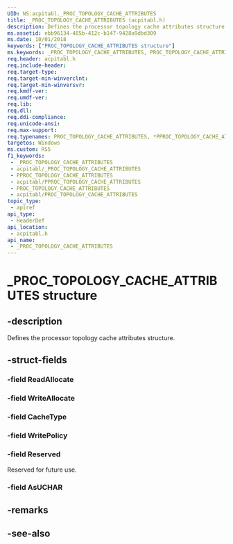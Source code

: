 ```yaml
---
UID: NS:acpitabl._PROC_TOPOLOGY_CACHE_ATTRIBUTES
title: _PROC_TOPOLOGY_CACHE_ATTRIBUTES (acpitabl.h)
description: Defines the processor topology cache attributes structure.
ms.assetid: ebb96134-485b-412c-b147-9428a9dbd309
ms.date: 10/01/2018
keywords: ["PROC_TOPOLOGY_CACHE_ATTRIBUTES structure"]
ms.keywords: _PROC_TOPOLOGY_CACHE_ATTRIBUTES, PROC_TOPOLOGY_CACHE_ATTRIBUTES, *PPROC_TOPOLOGY_CACHE_ATTRIBUTES,
req.header: acpitabl.h
req.include-header: 
req.target-type: 
req.target-min-winverclnt: 
req.target-min-winversvr: 
req.kmdf-ver: 
req.umdf-ver: 
req.lib: 
req.dll: 
req.ddi-compliance: 
req.unicode-ansi: 
req.max-support: 
req.typenames: PROC_TOPOLOGY_CACHE_ATTRIBUTES, *PPROC_TOPOLOGY_CACHE_ATTRIBUTES
targetos: Windows
ms.custom: RS5
f1_keywords:
 - _PROC_TOPOLOGY_CACHE_ATTRIBUTES
 - acpitabl/_PROC_TOPOLOGY_CACHE_ATTRIBUTES
 - PPROC_TOPOLOGY_CACHE_ATTRIBUTES
 - acpitabl/PPROC_TOPOLOGY_CACHE_ATTRIBUTES
 - PROC_TOPOLOGY_CACHE_ATTRIBUTES
 - acpitabl/PROC_TOPOLOGY_CACHE_ATTRIBUTES
topic_type:
 - apiref
api_type:
 - HeaderDef
api_location:
 - acpitabl.h
api_name:
 - _PROC_TOPOLOGY_CACHE_ATTRIBUTES
---
```


# _PROC_TOPOLOGY_CACHE_ATTRIBUTES structure


## -description

Defines the processor topology cache attributes structure.

## -struct-fields

### -field ReadAllocate

### -field WriteAllocate

### -field CacheType

### -field WritePolicy

### -field Reserved

Reserved for future use.

### -field AsUCHAR

## -remarks

## -see-also

